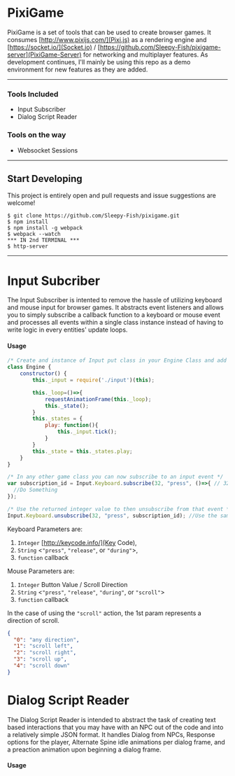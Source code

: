 # PixiGame
PixiGame is a set of tools that can be used to create browser games.
It consumes [http://www.pixijs.com/](Pixi.js) as a rendering engine and
[https://socket.io/](Socket.io) / [https://github.com/Sleepy-Fish/pixigame-server](PixiGame-Server) for networking and multiplayer features. As development continues, I'll mainly be using this repo as a demo environment for new features as they are added.

***

### Tools Included
* Input Subscriber
* Dialog Script Reader

### Tools on the way
* Websocket Sessions

***

## Start Developing
This project is entirely open and pull requests and issue suggestions are welcome!
```console
$ git clone https://github.com/Sleepy-Fish/pixigame.git
$ npm install
$ npm install -g webpack
$ webpack --watch
*** IN 2nd TERMINAL ***
$ http-server
```
***

# Input Subcriber
The Input Subscriber is intented to remove the hassle of utilizing keyboard and mouse input for browser games. It abstracts event listeners and allows you to simply subscribe a callback function to a keyboard or mouse event and processes all events within a single class instance instead of having to write logic in every entities' update loops.
#### Usage
```javascript
/* Create and instance of Input put class in your Engine Class and add its tick() function to loop */
class Engine {
    constructor() {
        this._input = require('./input')(this);

        this._loop=()=>{
            requestAnimationFrame(this._loop);
            this._state();
        }
        this._states = {
            play: function(){
                this._input.tick();
            }
        }
        this._state = this._states.play;
    }
}
```
```javascript
/* In any other game class you can now subscribe to an input event */
var subscription_id = Input.Keyboard.subscribe(32, "press", ()=>{ // 32 is Space key code, "press" is keydown event
  //Do Something
});

/* Use the returned integer value to then unsubscribe from that event */
Input.Keyboard.unsubscribe(32, "press", subscription_id); //Use the same key code and event name to unsubscribe
```
Keyboard Parameters are:
1. `Integer` [http://keycode.info/](Key Code),
2. `String` <`"press"`, `"release"`, or `"during"`>,
3. `function` callback

Mouse Parameters are:
1. `Integer` Button Value / Scroll Direction
2. `String` <`"press"`, `"release"`, `"during"`, or `"scroll"`>
3. `function` callback

In the case of using the `"scroll"` action, the 1st param represents a direction of scroll.
```json
{
  "0": "any direction",
  "1": "scroll left",
  "2": "scroll right",
  "3": "scroll up",
  "4": "scroll down"
}
```

# Dialog Script Reader
The Dialog Script Reader is intended to abstract the task of creating text based interactions that you may have with an NPC out of the code and into a relatively simple JSON format. It handles Dialog from NPCs, Response options for the player, Alternate Spine idle animations per dialog frame, and a preaction animation upon beginning a dialog frame.
#### Usage

